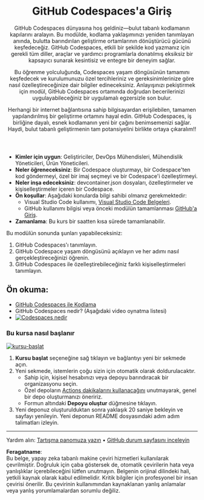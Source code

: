 <header>

# GitHub Codespaces'a Giriş

GitHub Codespaces dünyasına hoş geldiniz—bulut tabanlı kodlamanın kapılarını aralayın. Bu modülde, kodlama yaklaşımınızı yeniden tanımlayan anında, bulutta barındırılan geliştirme ortamlarının dönüştürücü gücünü keşfedeceğiz. GitHub Codespaces, etkili bir şekilde kod yazmanız için gerekli tüm diller, araçlar ve yardımcı programlarla donatılmış eksiksiz bir kapsayıcı sunarak kesintisiz ve entegre bir deneyim sağlar.

Bu öğrenme yolculuğunda, Codespaces yaşam döngüsünün tamamını keşfedecek ve kurulumunuzu özel tercihleriniz ve gereksinimlerinize göre nasıl özelleştireceğinize dair bilgiler edineceksiniz. Anlayışınızı pekiştirmek için modül, GitHub Codespaces ortamında doğrudan becerilerinizi uygulayabileceğiniz bir uygulamalı egzersizle son bulur.

Herhangi bir internet bağlantısına sahip bilgisayardan erişilebilen, tamamen yapılandırılmış bir geliştirme ortamını hayal edin. GitHub Codespaces, iş birliğine dayalı, esnek kodlamanın yeni bir çağını benimsemenizi sağlar. Haydi, bulut tabanlı geliştirmenin tam potansiyelini birlikte ortaya çıkaralım!!

</header>


- **Kimler için uygun**: Geliştiriciler, DevOps Mühendisleri, Mühendislik Yöneticileri, Ürün Yöneticileri.
- **Neler öğreneceksiniz**: Bir Codespace oluşturmayı, bir Codespace'ten kod göndermeyi, özel bir imaj seçmeyi ve bir Codespace'i özelleştirmeyi.
- **Neler inşa edeceksiniz**: devcontainer.json dosyaları, özelleştirmeler ve kişiselleştirmeler içeren bir Codespace.
- **Ön koşullar**: Aşağıdaki konularda bilgi sahibi olmanız gerekmektedir:
  - Visual Studio Code kullanımı, [Visual Studio Code Belgeleri](https://code.visualstudio.com/docs).
  - GitHub kullanımı bilgisi veya önceki modülün tamamlanması [GitHub'a Giriş](https://github.com/microsoft/mastering-github-copilot-for-dotnet-csharp-developers/blob/main/01-Introduction-to-GitHub/README.md).
- **Zamanlama**: Bu kurs bir saatten kısa sürede tamamlanabilir.

Bu modülün sonunda şunları yapabileceksiniz:

1. GitHub Codespaces'ı tanımlayın.
2. GitHub Codespace yaşam döngüsünü açıklayın ve her adımı nasıl gerçekleştireceğinizi öğrenin.
3. GitHub Codespaces ile özelleştirebileceğiniz farklı kişiselleştirmeleri tanımlayın.


## Ön okuma: 

- [GitHub Codespaces ile Kodlama](https://learn.microsoft.com/training/modules/code-with-github-codespaces/)
- GitHub Codespaces nedir? (Aşağıdaki video oynatma listesi)
- [![Codespaces nedir](https://img.youtube.com/vi/ozuDPmcC1io/0.jpg)](https://www.youtube.com/watch?v=ozuDPmcC1io&list=PLmsFUfdnGr3wTl-NCblzcrEv2lFSX975-)



### Bu kursa nasıl başlanır

<!-- Kursu başlatmak için, JavaScript'te şu komutu çalıştırın:
'https://github.com/new?' + new URLSearchParams({
  template_owner: 'skills',
  template_name: 'code-with-codespaces',
  owner: '@me',
  name: 'skills-code-with-codespaces',
  description: 'Klon depo',
  visibility: 'public',
}).toString()
-->

[![kursu-başlat](https://user-images.githubusercontent.com/1221423/235727646-4a590299-ffe5-480d-8cd5-8194ea184546.svg)](https://github.com/new?template_owner=skills&template_name=code-with-codespaces&owner=%40me&name=skills-code-with-codespaces&description=My+clone+repository&visibility=public)

1. **Kursu başlat** seçeneğine sağ tıklayın ve bağlantıyı yeni bir sekmede açın.
2. Yeni sekmede, istemlerin çoğu sizin için otomatik olarak doldurulacaktır.
   - Sahip için, kişisel hesabınızı veya depoyu barındıracak bir organizasyonu seçin.
   - Özel depoların [Actions dakikalarını kullanacağını](https://docs.github.com/billing/managing-billing-for-github-actions/about-billing-for-github-actions) unutmayarak, genel bir depo oluşturmanızı öneririz.
   - Formun altındaki **Depoyu oluştur** düğmesine tıklayın.
3. Yeni deponuz oluşturulduktan sonra yaklaşık 20 saniye bekleyin ve sayfayı yenileyin. Yeni deponun README dosyasındaki adım adım talimatları izleyin.

<footer>

<!--
  <<< Yazar notları: Alt bilgi >>>
  Destek almak, GitHub durum sayfasını incelemek, davranış kurallarını ve lisans bağlantısını eklemek için bir bağlantı ekleyin.
-->

---

Yardım alın: [Tartışma panomuza yazın](https://github.com/orgs/skills/discussions/categories/introduction-to-github) • [GitHub durum sayfasını inceleyin](https://www.githubstatus.com/)

**Feragatname**:  
Bu belge, yapay zeka tabanlı makine çeviri hizmetleri kullanılarak çevrilmiştir. Doğruluk için çaba göstersek de, otomatik çevirilerin hata veya yanlışlıklar içerebileceğini lütfen unutmayın. Belgenin orijinal dilindeki hali, yetkili kaynak olarak kabul edilmelidir. Kritik bilgiler için profesyonel bir insan çevirisi önerilir. Bu çevirinin kullanımından kaynaklanan yanlış anlamalar veya yanlış yorumlamalardan sorumlu değiliz.